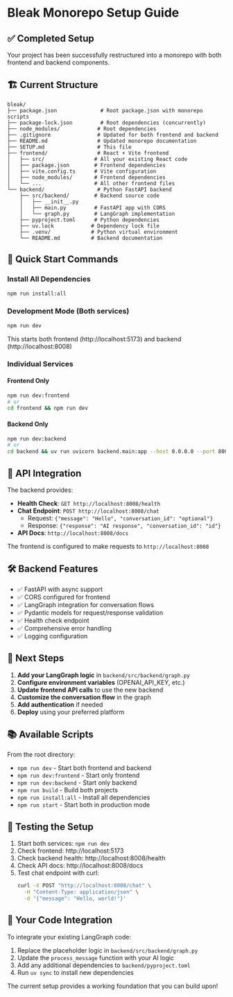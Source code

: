# Bleak Monorepo Setup Guide

## ✅ Completed Setup

Your project has been successfully restructured into a monorepo with both frontend and backend components.

## 🏗️ Current Structure

```
bleak/
├── package.json              # Root package.json with monorepo scripts
├── package-lock.json         # Root dependencies (concurrently)
├── node_modules/            # Root dependencies
├── .gitignore               # Updated for both frontend and backend
├── README.md                # Updated monorepo documentation
├── SETUP.md                 # This file
├── frontend/                # React + Vite frontend
│   ├── src/                # All your existing React code
│   ├── package.json        # Frontend dependencies
│   ├── vite.config.ts      # Vite configuration
│   ├── node_modules/       # Frontend dependencies
│   └── ...                 # All other frontend files
└── backend/                 # Python FastAPI backend
    ├── src/backend/        # Backend source code
    │   ├── __init__.py
    │   ├── main.py         # FastAPI app with CORS
    │   └── graph.py        # LangGraph implementation
    ├── pyproject.toml      # Python dependencies
    ├── uv.lock            # Dependency lock file
    ├── .venv/             # Python virtual environment
    └── README.md          # Backend documentation
```

## 🚀 Quick Start Commands

### Install All Dependencies

```bash
npm run install:all
```

### Development Mode (Both services)

```bash
npm run dev
```

This starts both frontend (http://localhost:5173) and backend (http://localhost:8008)

### Individual Services

#### Frontend Only

```bash
npm run dev:frontend
# or
cd frontend && npm run dev
```

#### Backend Only

```bash
npm run dev:backend
# or
cd backend && uv run uvicorn backend.main:app --host 0.0.0.0 --port 8008 --reload
```

## 🔗 API Integration

The backend provides:

- **Health Check**: `GET http://localhost:8008/health`
- **Chat Endpoint**: `POST http://localhost:8008/chat`
  - Request: `{"message": "Hello", "conversation_id": "optional"}`
  - Response: `{"response": "AI response", "conversation_id": "id"}`
- **API Docs**: `http://localhost:8008/docs`

The frontend is configured to make requests to `http://localhost:8008`

## 🛠️ Backend Features

- ✅ FastAPI with async support
- ✅ CORS configured for frontend
- ✅ LangGraph integration for conversation flows
- ✅ Pydantic models for request/response validation
- ✅ Health check endpoint
- ✅ Comprehensive error handling
- ✅ Logging configuration

## 🔧 Next Steps

1. **Add your LangGraph logic** in `backend/src/backend/graph.py`
2. **Configure environment variables** (OPENAI_API_KEY, etc.)
3. **Update frontend API calls** to use the new backend
4. **Customize the conversation flow** in the graph
5. **Add authentication** if needed
6. **Deploy** using your preferred platform

## 📚 Available Scripts

From the root directory:

- `npm run dev` - Start both frontend and backend
- `npm run dev:frontend` - Start only frontend
- `npm run dev:backend` - Start only backend
- `npm run build` - Build both projects
- `npm run install:all` - Install all dependencies
- `npm run start` - Start both in production mode

## 🧪 Testing the Setup

1. Start both services: `npm run dev`
2. Check frontend: http://localhost:5173
3. Check backend health: http://localhost:8008/health
4. Check API docs: http://localhost:8008/docs
5. Test chat endpoint with curl:
   ```bash
   curl -X POST "http://localhost:8008/chat" \
     -H "Content-Type: application/json" \
     -d '{"message": "Hello, world!"}'
   ```

## 🎯 Your Code Integration

To integrate your existing LangGraph code:

1. Replace the placeholder logic in `backend/src/backend/graph.py`
2. Update the `process_message` function with your AI logic
3. Add any additional dependencies to `backend/pyproject.toml`
4. Run `uv sync` to install new dependencies

The current setup provides a working foundation that you can build upon!
